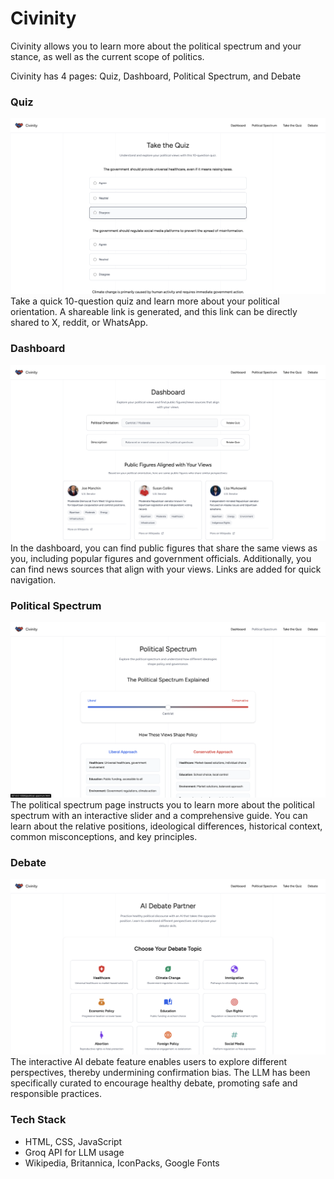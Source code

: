 # Civinity

Civinity allows you to learn more about the political spectrum and your stance, as well as the current scope of politics.

Civinity has 4 pages: Quiz, Dashboard, Political Spectrum, and Debate

### Quiz
![Quiz](quiz.png)
Take a quick 10-question quiz and learn more about your political orientation.
A shareable link is generated, and this link can be directly shared to X, reddit, or WhatsApp.

### Dashboard
![Dashboard](dashboard.png)
In the dashboard, you can find public figures that share the same views as you, including popular figures and government officials.
Additionally, you can find news sources that align with your views.
Links are added for quick navigation.

### Political Spectrum
![Political Spectrum](political-spectrum.png)
The political spectrum page instructs you to learn more about the political spectrum with an interactive slider and a comprehensive guide.
You can learn about the relative positions, ideological differences, historical context, common misconceptions, and key principles.

### Debate
![Debate](debate.png)
The interactive AI debate feature enables users to explore different perspectives, thereby undermining confirmation bias.
The LLM has been specifically curated to encourage healthy debate, promoting safe and responsible practices.

### Tech Stack
- HTML, CSS, JavaScript
- Groq API for LLM usage
- Wikipedia, Britannica, IconPacks, Google Fonts